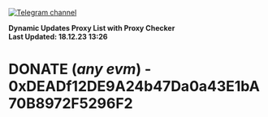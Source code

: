 [![Telegram channel](https://img.shields.io/endpoint?url=https://runkit.io/damiankrawczyk/telegram-badge/branches/master?url=https://t.me/n4z4v0d)](https://t.me/n4z4v0d) 

**Dynamic Updates Proxy List with Proxy Checker**  
**Last Updated: 18.12.23 13:26**

# DONATE (_any evm_) - 0xDEADf12DE9A24b47Da0a43E1bA70B8972F5296F2
